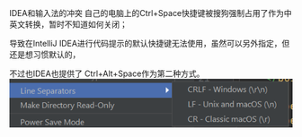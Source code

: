 IDEA和输入法的冲突
自己的电脑上的Ctrl+Space快捷键被搜狗强制占用了作为中英文转换，暂时不知道如何关闭；

导致在IntelliJ IDEA进行代码提示的默认快捷键无法使用，虽然可以另外指定，但还是想习惯默认的，

不过也IDEA也提供了 Ctrl+Alt+Space作为第二种方式。
![](_assets/IDEA和输入法的冲突/image-IDEA和输入法的冲突-20221017-143843447.png)

